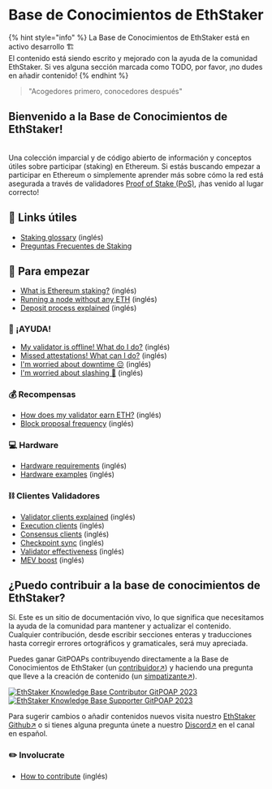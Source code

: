 # Base de Conocimientos de EthStaker

{% hint style="info" %}
La Base de Conocimientos de EthStaker está en activo desarrollo 🏗️ \
El contenido está siendo escrito y mejorado con la ayuda de la comunidad EthStaker. Si ves alguna sección marcada como TODO, por favor, ¡no dudes en añadir contenido!
{% endhint %}

> "Acogedores primero, conocedores después"

## Bienvenido a la Base de Conocimientos de EthStaker!

\
Una colección imparcial y de código abierto de información y conceptos útiles sobre participar (staking) en Ethereum. Si estás buscando empezar a participar en Ethereum o simplemente aprender más sobre cómo la red está asegurada a través de validadores [Proof of Stake (PoS)](staking-glossary.md#proof-of-stake-pos), ¡has venido al lugar correcto!

## 🔗 Links útiles

* [Staking glossary](staking-glossary.md) (inglés)
* [Preguntas Frecuentes de Staking](faq.md)

## 🚀 Para empezar

* [What is Ethereum staking?](getting-started/what-is-ethereum-staking.md) (inglés)
* [Running a node without any ETH](getting-started/ethereum-node.md) (inglés)
* [Deposit process explained](getting-started/deposit-process.md) (inglés)

### **🚨 ¡AYUDA!**

* [My validator is offline! What do I do?](ayuda/validator-offline.md) (inglés)
* [Missed attestations! What can I do?](ayuda/missed-attestations.md) (inglés)
* [I'm worried about downtime 😔](ayuda/downtime-explained.md) (inglés)
* [I'm worried about slashing 🔪](ayuda/slashing-explained.md) (inglés)

### 💰 Recompensas

* [How does my validator earn ETH?](rewards/chain-rewards.md) (inglés)
* [Block proposal frequency](rewards/proposal-frequency.md) (inglés)

### 💻 Hardware

* [Hardware requirements](hardware/hardware-requirements.md) (inglés)
* [Hardware examples](hardware/hardware-examples/) (inglés)

### ⛓️ Clientes Validadores&#x20;

* [Validator clients explained](validator-clients/validator-clients-explained.md) (inglés)
* [Execution clients](validator-clients/execution-clients.md) (inglés)
* [Consensus clients](validator-clients/consensus-clients.md) (inglés)
* [Checkpoint sync](validator-clients/checkpoint-sync.md) (inglés)
* [Validator effectiveness](validator-clients/validator-effectiveness.md) (inglés)
* [MEV boost](validator-clients/mev-boost.md) (inglés)

## ¿Puedo contribuir a la base de conocimientos de EthStaker?

Sí. Este es un sitio de documentación vivo, lo que significa que necesitamos la ayuda de la comunidad para mantener y actualizar el contenido. Cualquier contribución, desde escribir secciones enteras y traducciones hasta corregir errores ortográficos y gramaticales, será muy apreciada.&#x20;

Puedes ganar GitPOAPs contribuyendo directamente a la Base de Conocimientos de EthStaker (un [contribuidor↗](https://www.gitpoap.io/gp/881))  y haciendo una pregunta que lleve a la creación de contenido (un [simpatizante](https://www.gitpoap.io/gp/923)[↗](https://www.gitpoap.io/gp/881)).&#x20;

[![EthStaker Knowledge Base Contributor GitPOAP 2023](https://www.gitpoap.io/\_next/image?url=https%3A%2F%2Fassets.poap.xyz%2Fgitpoap3a-2023-ethstaker-knowledge-base-contributor-2022-logo-1671596764627.png\&w=384\&q=75)](https://www.gitpoap.io/gp/881)[![EthStaker Knowledge Base Supporter GitPOAP 2023](https://www.gitpoap.io/\_next/image?url=https%3A%2F%2Fassets.poap.xyz%2F2023-ethstaker-knowledge-base-supporter-2022-logo-1672411990803.png\&w=384\&q=75)](https://www.gitpoap.io/gp/923)

Para sugerir cambios o añadir contenidos nuevos visita nuestro [EthStaker Github↗](https://github.com/eth-educators/ethstaker-knowledgebase)  o si tienes alguna pregunta únete a nuestro  [Discord↗](https://www.google.com/url?sa=t\&rct=j\&q=\&esrc=s\&source=web\&cd=\&cad=rja\&uact=8\&ved=2ahUKEwjpm6nC5K78AhUBi1wKHaxHCF8QFnoECAsQAQ\&url=https%3A%2F%2Fdiscord.com%2Finvite%2FucsTcA2wTq\&usg=AOvVaw0U61EK\_8NaT71SEZlw3aJS) en el canal en español.

### ✏️ Involucrate

* [How to contribute](get-involved/how-to-contribute.md) (inglés)
